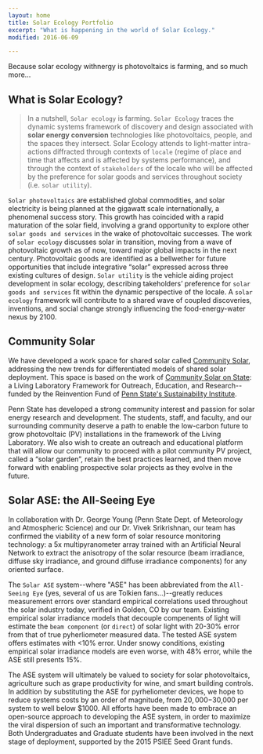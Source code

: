 ```yaml
---
layout: home
title: Solar Ecology Portfolio
excerpt: "What is happening in the world of Solar Ecology."
modified: 2016-06-09

---
```


Because solar ecology withnergy is photovoltaics is farming, and so much more...

## What is Solar Ecology?

> In a nutshell, `Solar ecology` is farming. `Solar Ecology` traces the dynamic systems framework of discovery and design associated with **solar energy conversion** technologies like photovoltaics, people, and the spaces they intersect. Solar Ecology attends to light-matter intra-actions diffracted through contexts of `locale` (regime of place and time that affects and is affected by systems performance), and through the context of `stakeholders` of the locale who will be affected by the preference for solar goods and services throughout society (i.e. `solar utility`).

`Solar photovoltaics` are established global commodities, and solar
electricity is being planned at the gigawatt scale internationally, a phenomenal success story. This growth has coincided with a rapid
maturation of the solar field, involving a grand opportunity to explore other `solar goods and services` in the wake of photovoltaic successes. The work of `solar ecology` discusses solar in transition, moving from a wave of photovoltaic growth as of now, toward major global impacts in the next century. Photovoltaic goods are identified as a bellwether for future opportunities that include integrative “solar” expressed across three existing cultures of design. `Solar utility` is the vehicle aiding project development in solar ecology, describing takeholders’ preference for `solar goods and services` fit within the dynamic perspective of the locale. A `solar ecology` framework will contribute to a shared wave of coupled discoveries, inventions, and social change strongly influencing the food-energy-water nexus by 2100.

## Community Solar

We have developed a work space for shared solar called [Community Solar](http://www.communitysolar.psu.edu/), addressing the new trends for differentiated models of shared solar deployment. This space is based on the work of [Community Solar on State](http://sustainability.psu.edu/reinvention/community-solar-on-state): a Living Laboratory Framework for Outreach, Education, and Research-- funded by the Reinvention Fund of [Penn State's Sustainability Institute](http://sustainability.psu.edu/).

Penn State has developed a strong community interest and passion for solar energy research and development. The students, staff, and faculty, and our surrounding community deserve a path to enable the low-carbon future to grow photovoltaic (PV) installations in the framework of the Living Laboratory. We also wish to create an outreach and educational platform that will allow our community to proceed with a pilot community PV project, called a “solar garden”, retain the best practices learned, and then move forward with enabling prospective solar projects as they evolve in the future. 

## Solar ASE: the All-Seeing Eye

In collaboration with Dr. George Young (Penn State Dept. of Meteorology and Atmospheric Science) and our Dr. Vivek Srikrishnan, our team has confirmed the viability of a new form of solar resource monitoring technology: a 5x multipyranometer array trained with an Artificial Neural Network to extract the anisotropy of the solar resource (beam irradiance, diffuse sky irradiance, and ground diffuse irradiance components) for any oriented surface.

The `Solar ASE` system--where "ASE" has been abbreviated from the `All-Seeing Eye` (yes, several of us are Tolkien fans...)--greatly reduces measurement errors over standard empirical correlations used throughout the solar industry today, verified in Golden, CO by our team. Existing empirical solar irradiance models that decouple compenents of light will estimate the `beam component` (or `direct`) of solar light with 20-30% error from that of true pyherliometer measured data. The tested ASE system offers estimates with <10% error. Under snowy conditions, existing empirical solar irradiance models are even worse, with 48% error, while the ASE still presents 15%. 

The ASE system will ultimately be valued to society for solar photovoltaics, agriculture such as grape productivity for wine, and smart building controls. In addition by substituting the ASE for pyrheliometer devices, we hope to reduce systems costs by an order of magnitude, from $20,000-$30,000 per system to well below $1000. All efforts have been made to embrace an open-source approach to developing the ASE system, in order to maximize the viral dispersion of such an important and transformative technology. Both Undergraduates and Graduate students have been involved in the next stage of deployment, supported by the 2015 PSIEE Seed Grant funds.

<!--stackedit_data:
eyJoaXN0b3J5IjpbLTE1MjI1MTg1NTBdfQ==
-->